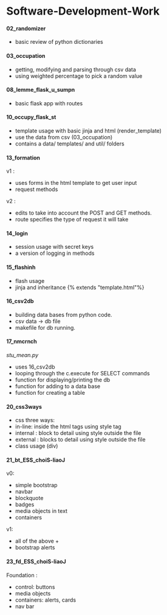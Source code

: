 # Software-Development-Work

#### 02_randomizer
- basic review of python dictionaries

#### 03_occupation
- getting, modifying and parsing through csv data
- using weighted percentage to pick a random value

#### 08_lemme_flask_u_sumpn
- basic flask app with routes

#### 10_occupy_flask_st
- template usage with basic jinja and html (render_template)
- use the data from csv (03_occupation)
- contains a data/ templates/ and util/ folders

#### 13_formation
v1 : 
- uses forms in the html template to get user input
- request methods

v2 : 
- edits to take into account the POST and GET methods.
- route specifies the type of request it will take

#### 14_login
- session usage with secret keys
- a version of logging in methods

#### 15_flashinh
- flash usage 
- jinja and inheritance {% extends "template.html"%}

#### 16_csv2db
- building data bases from python code.
- csv data -> db file
- makefile for db running. 

#### 17_nmcrnch
_stu_mean.py_
- uses 16_csv2db 
- looping through the c.execute for SELECT commands
- function for displaying/printing the db 
- function for adding to a data base
- function for creating a table

#### 20_css3ways
- css three ways:
- in-line: inside the html tags using style tag
- internal : block to detail using style outside the file
- external : blocks to detail using style outside the file
- class usage (div)

#### 21_bt_ESS_choiS-liaoJ
v0:
- simple bootstrap
- navbar
- blockquote
- badges
- media objects in text
- containers

v1: 
- all of the above +
- bootstrap alerts 

#### 23_fd_ESS_choiS-liaoJ
Foundation :
- control: buttons
- media objects
- containers: alerts, cards
- nav bar
